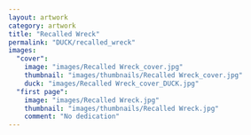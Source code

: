 ```yaml
---
layout: artwork
category: artwork
title: "Recalled Wreck"
permalink: "DUCK/recalled_wreck"
images:
  "cover":
    image: "images/Recalled Wreck_cover.jpg"
    thumbnail: "images/thumbnails/Recalled Wreck_cover.jpg"
    duck: "images/Recalled Wreck_cover_DUCK.jpg"
  "first page":
    image: "images/Recalled Wreck.jpg"
    thumbnail: "images/thumbnails/Recalled Wreck.jpg"
    comment: "No dedication"
---
```

